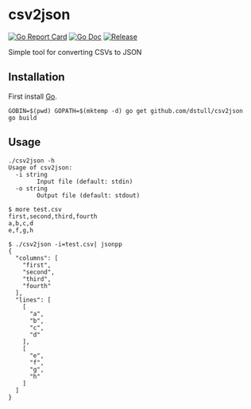 # csv2json

[![Go Report Card](https://goreportcard.com/badge/github.com/dstull/csv2json?style=flat-square)](https://goreportcard.com/report/github.com/dstull/csv2json)
[![Go Doc](https://img.shields.io/badge/godoc-reference-blue.svg?style=flat-square)](http://godoc.org/github.com/dstull/csv2json)
[![Release](https://img.shields.io/github/release/dstull/csv2json.svg?style=flat-square)](https://github.com/dstull/csv2json/releases/latest)

Simple tool for converting CSVs to JSON

## Installation

First install [Go](http://golang.org).

```shell
GOBIN=$(pwd) GOPATH=$(mktemp -d) go get github.com/dstull/csv2json
go build
```

## Usage

```shell
./csv2json -h
Usage of csv2json:
  -i string
    	Input file (default: stdin)
  -o string
    	Output file (default: stdout)

$ more test.csv
first,second,third,fourth
a,b,c,d
e,f,g,h

$ ./csv2json -i=test.csv| jsonpp
{
  "columns": [
    "first",
    "second",
    "third",
    "fourth"
  ],
  "lines": [
    [
      "a",
      "b",
      "c",
      "d"
    ],
    [
      "e",
      "f",
      "g",
      "h"
    ]
  ]
}
```
